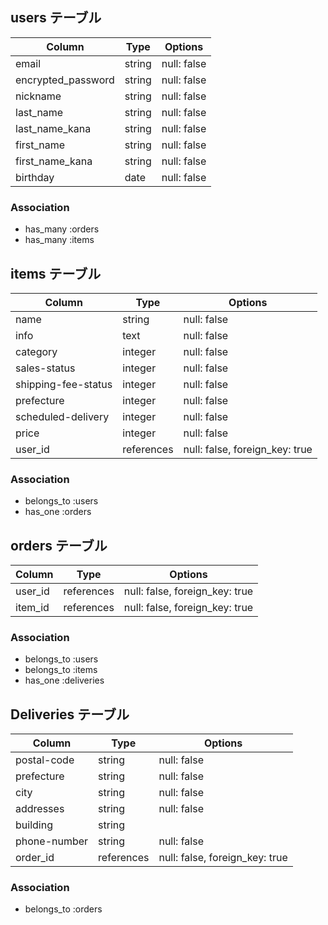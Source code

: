 ## users テーブル

| Column             | Type   | Options     |
| ------------------ | ------ | ----------- |
| email              | string | null: false |
| encrypted_password | string | null: false |
| nickname           | string | null: false |
| last_name          | string | null: false |
| last_name_kana     | string | null: false |
| first_name         | string | null: false |
| first_name_kana    | string | null: false |
| birthday           | date   | null: false |


### Association

- has_many :orders
- has_many :items

## items テーブル

| Column              | Type       | Options                         |
| ------------------- | ---------- | ------------------------------- |
| name                | string     | null: false                     |
| info                | text       | null: false                     |
| category            | integer    | null: false                     |
| sales-status        | integer    | null: false                     |
| shipping-fee-status | integer    | null: false                     |
| prefecture          | integer    | null: false                     |
| scheduled-delivery  | integer    | null: false                     |
| price               | integer    | null: false                     |
| user_id             | references | null: false, foreign_key: true  |

### Association

- belongs_to :users
- has_one :orders


## orders テーブル

| Column  | Type       | Options                         |
| ------- | ---------- | ------------------------------- |
| user_id | references | null: false, foreign_key: true  |
| item_id | references | null: false, foreign_key: true  |

### Association

- belongs_to :users
- belongs_to :items
- has_one :deliveries

## Deliveries テーブル

| Column       | Type       | Options                         |
| ------------ | ---------- | ------------------------------- |
| postal-code  | string     | null: false                     |
| prefecture   | string     | null: false                     |
| city         | string     | null: false                     |
| addresses    | string     | null: false                     |
| building     | string     |                                 |
| phone-number | string     | null: false                     |
| order_id     | references | null: false, foreign_key: true  |

### Association

- belongs_to :orders